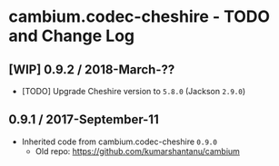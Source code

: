 # cambium.codec-cheshire - TODO and Change Log

## [WIP] 0.9.2 / 2018-March-??

- [TODO] Upgrade Cheshire version to `5.8.0` (Jackson `2.9.0`)


## 0.9.1 / 2017-September-11

- Inherited code from cambium.codec-cheshire `0.9.0`
  - Old repo: https://github.com/kumarshantanu/cambium
